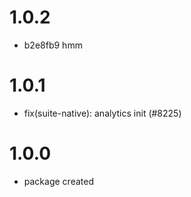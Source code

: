 # 1.0.2

-   b2e8fb9 hmm

# 1.0.1

-   fix(suite-native): analytics init (#8225)

# 1.0.0

-   package created

